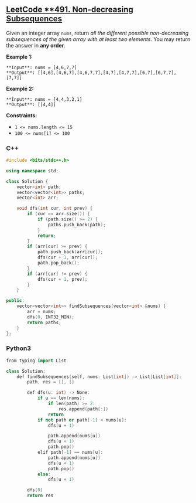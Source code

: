 ## [LeetCode **491. Non-decreasing Subsequences](https://leetcode.cn/problems/non-decreasing-subsequences/description/) 

Given an integer array `nums`, return *all the different possible non-decreasing subsequences of the given array with at least two elements*. You may return the answer in **any order**.

**Example 1:**

```
**Input**: nums = [4,6,7,7]
**Output**: [[4,6],[4,6,7],[4,6,7,7],[4,7],[4,7,7],[6,7],[6,7,7],[7,7]]
```

**Example 2:**

```
**Input**: nums = [4,4,3,2,1]
**Output**: [[4,4]]
```

**Constraints:**

- `1 <= nums.length <= 15`
- `100 <= nums[i] <= 100`

### C++

```cpp
#include <bits/stdc++.h>

using namespace std;

class Solution {
    vector<int> path;
    vector<vector<int>> paths;
    vector<int> arr;

    void dfs(int cur, int prev) {
        if (cur == arr.size()) {
            if (path.size() >= 2) {
                paths.push_back(path);
            }
            return;
        }
        if (arr[cur] >= prev) {
            path.push_back(arr[cur]);
            dfs(cur + 1, arr[cur]);
            path.pop_back();
        }
        if (arr[cur] != prev) {
            dfs(cur + 1, prev);
        }
    }

public:
    vector<vector<int>> findSubsequences(vector<int> &nums) {
        arr = nums;
        dfs(0, INT32_MIN);
        return paths;
    }
};
```

### Python3

```cpp
from typing import List

class Solution:
    def findSubsequences(self, nums: List[int]) -> List[List[int]]:
        path, res = [], []

        def dfs(u: int) -> None:
            if u == len(nums):
                if len(path) >= 2:
                    res.append(path[:])
                return
            if not path or path[-1] < nums[u]:
                dfs(u + 1)

                path.append(nums[u])
                dfs(u + 1)
                path.pop()
            elif path[-1] == nums[u]:
                path.append(nums[u])
                dfs(u + 1)
                path.pop()
            else:
                dfs(u + 1)

        dfs(0)
        return res
```